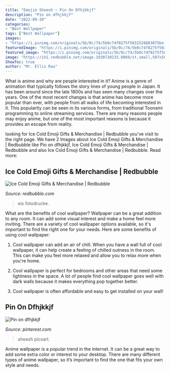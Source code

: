 ```yaml
---
title: "Emojie Sheesh ~ Pin On Dfhjkkjf"
description: "Pin on dfhjkkjf"
date: "2022-09-20"
categories:
- "Best Wallpaper"
tags: ["Best Wallpaper"]
images:
- "https://i.pinimg.com/originals/5b/0c/74/5b0c74f8275f5832528883875bef5b8d.png"
featuredImage: "https://i.pinimg.com/originals/5b/0c/74/5b0c74f8275f5832528883875bef5b8d.png"
featured_image: "https://i.pinimg.com/originals/5b/0c/74/5b0c74f8275f5832528883875bef5b8d.png"
image: "https://ih1.redbubble.net/image.1930720233.6069/st,small,507x507-pad,600x600,f8f8f8.u2.jpg"
ShowToc: true
author: "Mr. Ellis Rau"
---
```



What is anime and why are people interested in it?
Anime is a genre of animation that typically follows the story lines of young people in Japan. It has been around since the late 1800s and has seen many changes over the years. One of the most recent changes is that anime has become more popular than ever, with people from all walks of life becoming interested in it. This popularity can be seen in its various forms, from traditional Toonami programming to online streaming services. There are many reasons people may enjoy anime, but one of the most important reasons is because it provides an escape from reality.

	

		
looking for Ice Cold Emoji Gifts &amp; Merchandise | Redbubble you've visit to the right page. We have 2 Images about Ice Cold Emoji Gifts &amp; Merchandise | Redbubble like Pin on dfhjkkjf, Ice Cold Emoji Gifts &amp; Merchandise | Redbubble and also Ice Cold Emoji Gifts &amp; Merchandise | Redbubble. Read more:
		
    
## Ice Cold Emoji Gifts &amp; Merchandise | Redbubble

<img loading=lazy src="https://ih1.redbubble.net/image.1930720233.6069/st,small,507x507-pad,600x600,f8f8f8.u2.jpg" onerror="this.onerror=null;this.src='https://tse3.mm.bing.net/th?id=OIP.2nyn4LsLkRpY8fTWbHyR3AHaHa&amp;pid=15.1';" alt="Ice Cold Emoji Gifts &amp; Merchandise | Redbubble">

_Source: redbubble.com_

>eis fotodrucke. 

	

What are the benefits of cool wallpaper?
Wallpaper can be a great addition to any room. It can add some visual interest and make a home feel more inviting. There are a variety of cool wallpaper options available, so it's important to find the right one for your needs. Here are some benefits of using cool wallpaper: 
1. Cool wallpaper can add an air of chill. When you have a wall full of cool wallpaper, it can help create a feeling of chilled outness in the room. This can make you feel more relaxed and allow you to relax more when you're home. 

2. Cool wallpaper is perfect for bedrooms and other areas that need some lightness in the space. A lot of people find cool wallpaper goes well with dark walls because it makes everything pop together better. 

3. Cool wallpaper is often affordable and easy to get installed on your wall!

    
## Pin On Dfhjkkjf

<img loading=lazy src="https://i.pinimg.com/originals/5b/0c/74/5b0c74f8275f5832528883875bef5b8d.png" onerror="this.onerror=null;this.src='https://tse4.mm.bing.net/th?id=OIP.EDPGv9D8r1EIbJTM6aLaHwHaJu&amp;pid=15.1';" alt="Pin on dfhjkkjf">

_Source: pinterest.com_

>sheesh picsart. 

	

Anime wallpaper is a popular trend in the internet. It can be a great way to add some extra color or interest to your desktop. There are many different types of anime wallpaper, so it’s important to find the one that fits your own style and needs.

